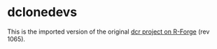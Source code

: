 dclonedevs
==========

This is the imported version of the original [dcr project on R-Forge](https://r-forge.r-project.org/projects/dcr/) (rev 1065).
